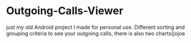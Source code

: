 Outgoing-Calls-Viewer
=====================

just my old Android project I made for personal use. Different sorting and grouping criteria to see your outgoing calls, there is also two charts(jojoe
